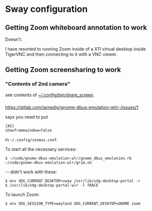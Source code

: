# Sway configuration

## Getting Zoom whiteboard annotation to work

Doesn't.

I have resorted to running Zoom inside of a X11 virtual desktop inside TigerVNC and then connecting to it with a VNC viewer.

## Getting Zoom screensharing to work

### "Contents of 2nd camera"

see contents of [~/.config/bin/share_screen](../bin/share_screen).

###

https://gitlab.com/jamedjo/gnome-dbus-emulation-wlr/-/issues/1

says you need to put

```
[AS]
showframewindow=false
```

in `~/.config/zoomus.conf`.

To start all the necessary services:

```
$ ~/code/gnome-dbus-emulation-wlr/gnome_dbus_emulation.rb ~/code/gnome-dbus-emulation-wlr/grim.sh
```

-- didn't work with these:
```
$ env XDG_CURRENT_DESKTOP=sway /usr/lib/xdg-desktop-portal -r
$ /usr/lib/xdg-desktop-portal-wlr -l TRACE
```

To launch Zoom:

```
$ env XDG_SESSION_TYPE=wayland XDG_CURRENT_DESKTOP=GNOME zoom
```